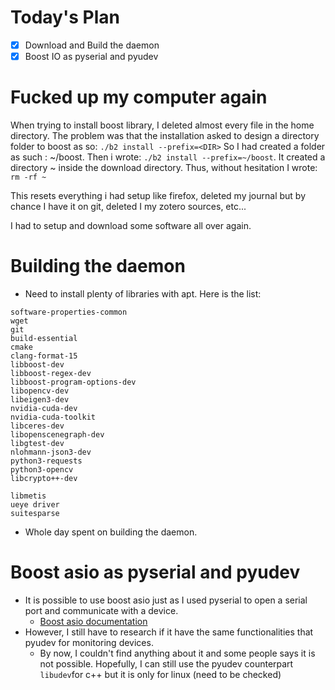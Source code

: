 
# Today's Plan

- [x] Download and Build the daemon
- [x] Boost IO as pyserial and pyudev

# Fucked up my computer again

When trying to install boost library, I deleted almost every file in the home directory. The problem was that the installation asked to design a directory folder to boost as so:
`./b2 install --prefix=<DIR>`
So I had created a folder as such : ~/boost. Then i wrote: `./b2 install --prefix=~/boost`. It created a directory ~ inside the download directory. Thus, without hesitation I wrote: `rm -rf ~`

This resets everything i had setup like firefox, deleted my journal but by chance I have it on git, deleted I my zotero sources, etc...

I had to setup and download some software all over again.


# Building the daemon

- Need to install plenty of libraries with apt. Here is the list:
```
software-properties-common
wget
git
build-essential
cmake
clang-format-15
libboost-dev
libboost-regex-dev
libboost-program-options-dev
libopencv-dev
libeigen3-dev
nvidia-cuda-dev
nvidia-cuda-toolkit
libceres-dev
libopenscenegraph-dev
libgtest-dev
nlohmann-json3-dev
python3-requests
python3-opencv
libcrypto++-dev

libmetis
ueye driver
suitesparse
```
- Whole day spent on building the daemon.

# Boost asio as pyserial and pyudev

- It is possible to use boost asio just as I used pyserial to open a serial port and communicate with a device. 
	- [Boost asio documentation](https://www.boost.org/doc/libs/1_85_0/doc/html/boost_asio/overview/serial_ports.html)
- However, I still have to research if it have the same functionalities that pyudev for monitoring devices. 
	- By now, I couldn't find anything about it and some people says it is not possible. Hopefully, I can still use the pyudev counterpart `libudev`for c++ but it is only for linux (need to be checked)